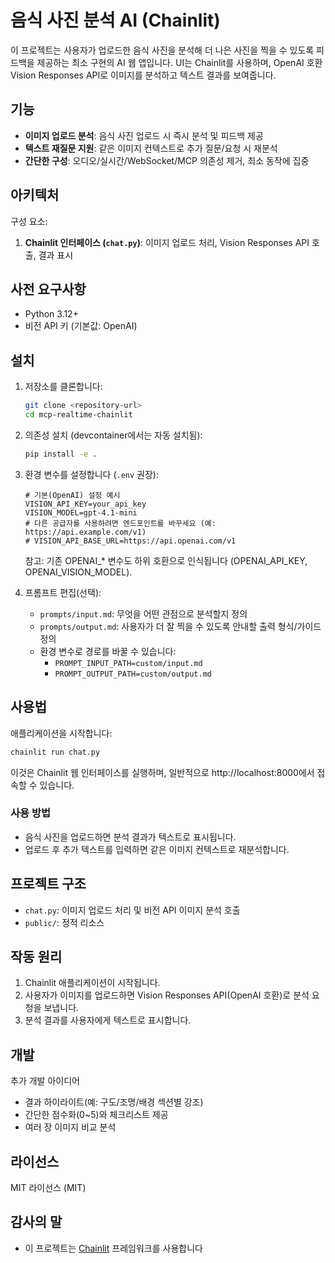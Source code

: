# 음식 사진 분석 AI (Chainlit)

이 프로젝트는 사용자가 업로드한 음식 사진을 분석해 더 나은 사진을 찍을 수 있도록 피드백을 제공하는 최소 구현의 AI 웹 앱입니다. UI는 Chainlit를 사용하며, OpenAI 호환 Vision Responses API로 이미지를 분석하고 텍스트 결과를 보여줍니다.

## 기능

- **이미지 업로드 분석**: 음식 사진 업로드 시 즉시 분석 및 피드백 제공
- **텍스트 재질문 지원**: 같은 이미지 컨텍스트로 추가 질문/요청 시 재분석
- **간단한 구성**: 오디오/실시간/WebSocket/MCP 의존성 제거, 최소 동작에 집중

## 아키텍처

구성 요소:

1. **Chainlit 인터페이스 (`chat.py`)**: 이미지 업로드 처리, Vision Responses API 호출, 결과 표시

## 사전 요구사항

- Python 3.12+
- 비전 API 키 (기본값: OpenAI)

## 설치

1. 저장소를 클론합니다:
   ```bash
   git clone <repository-url>
   cd mcp-realtime-chainlit
   ```

2. 의존성 설치 (devcontainer에서는 자동 설치됨):
   ```bash
   pip install -e .
   ```

3. 환경 변수를 설정합니다 (`.env` 권장):
   ```
   # 기본(OpenAI) 설정 예시
   VISION_API_KEY=your_api_key
   VISION_MODEL=gpt-4.1-mini
   # 다른 공급자를 사용하려면 엔드포인트를 바꾸세요 (예: https://api.example.com/v1)
   # VISION_API_BASE_URL=https://api.openai.com/v1
   ```
   참고: 기존 OPENAI_* 변수도 하위 호환으로 인식됩니다 (OPENAI_API_KEY, OPENAI_VISION_MODEL).

4. 프롬프트 편집(선택):
   - `prompts/input.md`: 무엇을 어떤 관점으로 분석할지 정의
   - `prompts/output.md`: 사용자가 더 잘 찍을 수 있도록 안내할 출력 형식/가이드 정의
   - 환경 변수로 경로를 바꿀 수 있습니다:
     - `PROMPT_INPUT_PATH=custom/input.md`
     - `PROMPT_OUTPUT_PATH=custom/output.md`

## 사용법

애플리케이션을 시작합니다:

```bash
chainlit run chat.py
```

이것은 Chainlit 웹 인터페이스를 실행하며, 일반적으로 http://localhost:8000에서 접속할 수 있습니다.

### 사용 방법

- 음식 사진을 업로드하면 분석 결과가 텍스트로 표시됩니다.
- 업로드 후 추가 텍스트를 입력하면 같은 이미지 컨텍스트로 재분석합니다.

## 프로젝트 구조

- `chat.py`: 이미지 업로드 처리 및 비전 API 이미지 분석 호출
- `public/`: 정적 리소스

## 작동 원리

1. Chainlit 애플리케이션이 시작됩니다.
2. 사용자가 이미지를 업로드하면 Vision Responses API(OpenAI 호환)로 분석 요청을 보냅니다.
3. 분석 결과를 사용자에게 텍스트로 표시합니다.

## 개발

추가 개발 아이디어

- 결과 하이라이트(예: 구도/조명/배경 섹션별 강조)
- 간단한 점수화(0~5)와 체크리스트 제공
- 여러 장 이미지 비교 분석

## 라이선스

MIT 라이선스 (MIT)

## 감사의 말

- 이 프로젝트는 [Chainlit](https://github.com/Chainlit/chainlit) 프레임워크를 사용합니다
